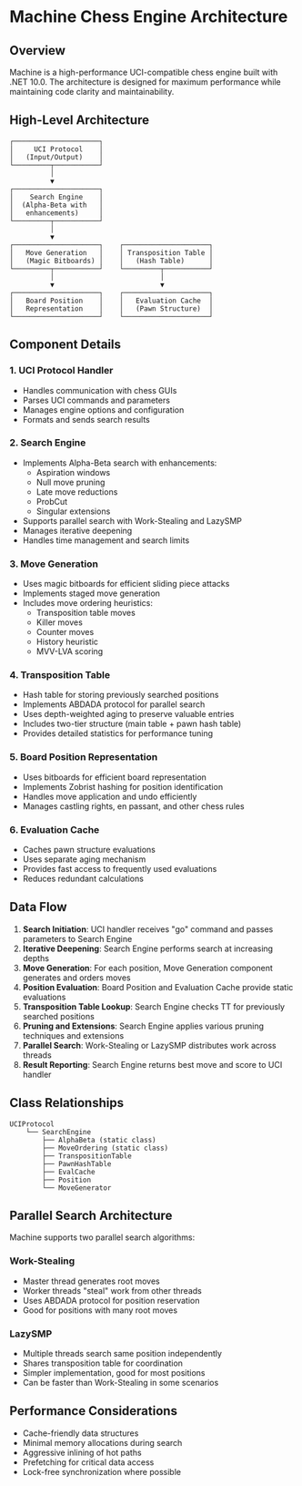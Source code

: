 # Machine Chess Engine Architecture

## Overview

Machine is a high-performance UCI-compatible chess engine built with .NET 10.0. The architecture is designed for maximum performance while maintaining code clarity and maintainability.

## High-Level Architecture

```
┌─────────────────────┐
│     UCI Protocol    │
│   (Input/Output)    │
└─────────┬───────────┘
          │
          ▼
┌─────────────────────┐
│    Search Engine    │
│  (Alpha-Beta with   │
│   enhancements)     │
└─────────┬───────────┘
          │
          ▼
┌─────────────────────┐    ┌─────────────────────┐
│   Move Generation   │    │ Transposition Table │
│   (Magic Bitboards) │    │   (Hash Table)      │
└─────────┬───────────┘    └─────────┬───────────┘
          │                          │
          ▼                          ▼
┌─────────────────────┐    ┌─────────────────────┐
│   Board Position    │    │   Evaluation Cache  │
│   Representation    │    │   (Pawn Structure)  │
└─────────────────────┘    └─────────────────────┘
```

## Component Details

### 1. UCI Protocol Handler
- Handles communication with chess GUIs
- Parses UCI commands and parameters
- Manages engine options and configuration
- Formats and sends search results

### 2. Search Engine
- Implements Alpha-Beta search with enhancements:
  - Aspiration windows
  - Null move pruning
  - Late move reductions
  - ProbCut
  - Singular extensions
- Supports parallel search with Work-Stealing and LazySMP
- Manages iterative deepening
- Handles time management and search limits

### 3. Move Generation
- Uses magic bitboards for efficient sliding piece attacks
- Implements staged move generation
- Includes move ordering heuristics:
  - Transposition table moves
  - Killer moves
  - Counter moves
  - History heuristic
  - MVV-LVA scoring

### 4. Transposition Table
- Hash table for storing previously searched positions
- Implements ABDADA protocol for parallel search
- Uses depth-weighted aging to preserve valuable entries
- Includes two-tier structure (main table + pawn hash table)
- Provides detailed statistics for performance tuning

### 5. Board Position Representation
- Uses bitboards for efficient board representation
- Implements Zobrist hashing for position identification
- Handles move application and undo efficiently
- Manages castling rights, en passant, and other chess rules

### 6. Evaluation Cache
- Caches pawn structure evaluations
- Uses separate aging mechanism
- Provides fast access to frequently used evaluations
- Reduces redundant calculations

## Data Flow

1. **Search Initiation**: UCI handler receives "go" command and passes parameters to Search Engine
2. **Iterative Deepening**: Search Engine performs search at increasing depths
3. **Move Generation**: For each position, Move Generation component generates and orders moves
4. **Position Evaluation**: Board Position and Evaluation Cache provide static evaluations
5. **Transposition Table Lookup**: Search Engine checks TT for previously searched positions
6. **Pruning and Extensions**: Search Engine applies various pruning techniques and extensions
7. **Parallel Search**: Work-Stealing or LazySMP distributes work across threads
8. **Result Reporting**: Search Engine returns best move and score to UCI handler

## Class Relationships

```
UCIProtocol
    └── SearchEngine
        ├── AlphaBeta (static class)
        ├── MoveOrdering (static class)
        ├── TranspositionTable
        ├── PawnHashTable
        ├── EvalCache
        ├── Position
        └── MoveGenerator
```

## Parallel Search Architecture

Machine supports two parallel search algorithms:

### Work-Stealing
- Master thread generates root moves
- Worker threads "steal" work from other threads
- Uses ABDADA protocol for position reservation
- Good for positions with many root moves

### LazySMP
- Multiple threads search same position independently
- Shares transposition table for coordination
- Simpler implementation, good for most positions
- Can be faster than Work-Stealing in some scenarios

## Performance Considerations

- Cache-friendly data structures
- Minimal memory allocations during search
- Aggressive inlining of hot paths
- Prefetching for critical data access
- Lock-free synchronization where possible